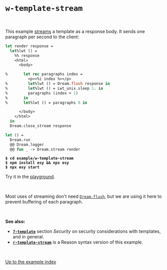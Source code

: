 # `w-template-stream`

<br>

This example [streams](https://aantron.github.io/dream/#streaming) a template as
a response body. It sends one paragraph per second to the client:

```ocaml
let render response =
  let%lwt () =
    %% response
    <html>
      <body>

%       let rec paragraphs index =
          <p><%i index %></p>
%         let%lwt () = Dream.flush response in
%         let%lwt () = Lwt_unix.sleep 1. in
%         paragraphs (index + 1)
%       in
%       let%lwt () = paragraphs 0 in

      </body>
    </html>
  in
  Dream.close_stream response

let () =
  Dream.run
  @@ Dream.logger
  @@ fun _ -> Dream.stream render
```

<pre><code><b>$ cd example/w-template-stream</b>
<b>$ npm install esy && npx esy</b>
<b>$ npx esy start</b></code></pre>

Try it in the [playground](http://dream.as/w-template-stream).

<br>

Most uses of streaming don't need
[`Dream.flush`](https://aantron.github.io/dream/#val-flush), but we are using it
here to prevent buffering of each paragraph.

<br>

**See also:**

- [**`7-template`**](../7-template#security) section *Security* on security
  considerations with templates, and in general.
- [**`r-template-stream`**](../r-template-stream#files) is a Reason syntax
  version of this example.

<br>

[Up to the example index](../#examples)

<!-- TODO OWASP link; injection general link. -->
<!-- TODO Link to template syntax reference. -->
